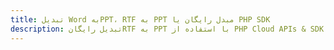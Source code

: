---title: تبدیل Word بهPPT، RTF به PPT مبدل رایگان یا PHP SDKdescription: تبدیل رایگانRTF به PPT با استفاده از PHP Cloud APIs & SDK. همچنین اسناد Microsoft Word و OpenOffice را در Cloud ایجاد، ویرایش و رندر کنید.---